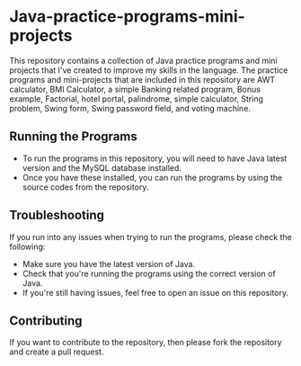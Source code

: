 # Java-practice-programs-mini-projects

This repository contains a collection of Java practice programs and mini projects that I've created to improve my skills in the language. The practice programs and mini-projects that are included in this repository are AWT calculator, BMI Calculator, a simple Banking related program, Bonus example, Factorial, hotel portal, palindrome, simple calculator, String problem, Swing form, Swing password field, and voting machine.

## Running the Programs

- To run the programs in this repository, you will need to have Java latest version and the MySQL database installed.
- Once you have these installed, you can run the programs by using the source codes from the repository.

## Troubleshooting

If you run into any issues when trying to run the programs, please check the following:
- Make sure you have the latest version of Java.
- Check that you're running the programs using the correct version of Java.
- If you're still having issues, feel free to open an issue on this repository.

## Contributing
If you want to contribute to the repository, then please fork the repository and create a pull request.
